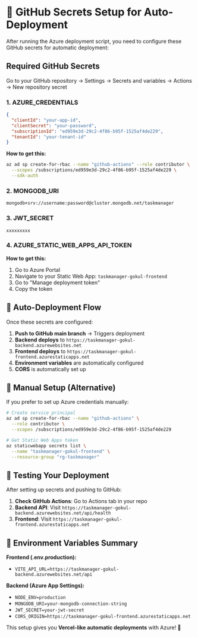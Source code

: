 # 🔐 GitHub Secrets Setup for Auto-Deployment

After running the Azure deployment script, you need to configure these GitHub secrets for automatic deployment:

## Required GitHub Secrets

Go to your GitHub repository → Settings → Secrets and variables → Actions → New repository secret

### 1. AZURE_CREDENTIALS
```json
{
  "clientId": "your-app-id",
  "clientSecret": "your-password",
  "subscriptionId": "ed959e3d-29c2-4f86-b95f-1525af4de229",
  "tenantId": "your-tenant-id"
}
```

**How to get this:**
```bash
az ad sp create-for-rbac --name "github-actions" --role contributor \
  --scopes /subscriptions/ed959e3d-29c2-4f86-b95f-1525af4de229 \
  --sdk-auth
```

### 2. MONGODB_URI
```
mongodb+srv://username:password@cluster.mongodb.net/taskmanager
```

### 3. JWT_SECRET
```
xxxxxxxxx
```

### 4. AZURE_STATIC_WEB_APPS_API_TOKEN

**How to get this:**
1. Go to Azure Portal
2. Navigate to your Static Web App: `taskmanager-gokul-frontend`
3. Go to "Manage deployment token"
4. Copy the token

## 🚀 Auto-Deployment Flow

Once these secrets are configured:

1. **Push to GitHub main branch** → Triggers deployment
2. **Backend deploys** to `https://taskmanager-gokul-backend.azurewebsites.net`
3. **Frontend deploys** to `https://taskmanager-gokul-frontend.azurestaticapps.net`
4. **Environment variables** are automatically configured
5. **CORS** is automatically set up

## 🔧 Manual Setup (Alternative)

If you prefer to set up Azure credentials manually:

```bash
# Create service principal
az ad sp create-for-rbac --name "github-actions" \
  --role contributor \
  --scopes /subscriptions/ed959e3d-29c2-4f86-b95f-1525af4de229

# Get Static Web Apps token
az staticwebapp secrets list \
  --name "taskmanager-gokul-frontend" \
  --resource-group "rg-taskmanager"
```

## 📱 Testing Your Deployment

After setting up secrets and pushing to GitHub:

1. **Check GitHub Actions**: Go to Actions tab in your repo
2. **Backend API**: Visit `https://taskmanager-gokul-backend.azurewebsites.net/api/health`
3. **Frontend**: Visit `https://taskmanager-gokul-frontend.azurestaticapps.net`

## 🔄 Environment Variables Summary

**Frontend (.env.production):**
- `VITE_API_URL=https://taskmanager-gokul-backend.azurewebsites.net/api`

**Backend (Azure App Settings):**
- `NODE_ENV=production`
- `MONGODB_URI=your-mongodb-connection-string`
- `JWT_SECRET=your-jwt-secret`
- `CORS_ORIGIN=https://taskmanager-gokul-frontend.azurestaticapps.net`

This setup gives you **Vercel-like automatic deployments** with Azure! 🎉
